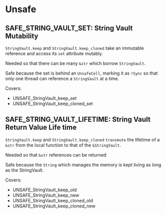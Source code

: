 # Unsafe



## SAFE_STRING_VAULT_SET: String Vault Mutability

`StringVault.keep` and `StringVault.keep_cloned` take an immutable reference and access its `set` attribute mutably.

Needed so that there can be many `&str` which borrow `StringVault`.

Safe because the set is behind an `UnsafeCell`, marking it as `!Sync` so that
only one thread can reference a `StringVault` at a time.

Covers:
*   UNSAFE_StringVault_keep_set
*   UNSAFE_StringVault_keep_cloned_set

## SAFE_STRING_VAULT_LIFETIME: String Vault Return Value Life time

`StringVault.keep` and `StringVault.keep_cloned` `transmute` the lifetime of
a `&str` from the local function to that of the `&StringVault`.

Needed so that `&str` references can be returned

Safe because the `String` which manages the memory is kept living as long as the
StringVault.

Covers:
*   UNSAFE_StringVault_keep_old
*   UNSAFE_StringVault_keep_new
*   UNSAFE_StringVault_keep_cloned_old
*   UNSAFE_StringVault_keep_cloned_new
